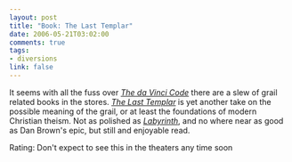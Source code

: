 ```yaml
--- 
layout: post
title: "Book: The Last Templar"
date: 2006-05-21T03:02:00
comments: true
tags:
- diversions
link: false
---
```

It seems with all the fuss over _<a href="http://www.amazon.com/gp/product/0385504209/qid=1148229219/sr=2-1/ref=pd_bbs_b_2_1/103-3758824-1025434?s=books&v=glance&n=283155" title="The da Vinci Code">The da Vinci Code</a>_ there are a slew of grail related books in the stores. _<a href="http://www.amazon.com/gp/product/0525949410/sr=8-1/qid=1148229124/ref=pd_bbs_1/103-3758824-1025434?%5Fencoding=UTF8" title="The Last Templar">The Last Templar</a>_ is yet another take on the possible meaning of the grail, or at least the foundations of modern Christian theism. Not as polished as _<a href="http://www.zanshin.net/blogs/000889.html" title="Labyrinth">Labyrinth</a>_, and no where near as good as Dan Brown's epic, but still and enjoyable read.

Rating: Don't expect to see this in the theaters any time soon
